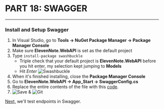 # PART 18: SWAGGER
---
### Install and Setup Swagger
1. In Visual Studio, go to **Tools -> NuGet Package Manager -> Package Manager Console**
2. Make sure **ElevenNote.WebAPI** is set as the default project
3. Type `install-package swashbuckle`
   * Triple check that your default project is **ElevenNote.WebAPI** before you hit enter, my selection kept jumping to **Models**
   * Hit *Enter*
![Swashbuckle](/assets/18.0-A.png)
4. When it's finished installing, close the **Package Manager Console**
5. Go to **ElevenNote.WebAPI -> App_Start -> SwaggerConfig.cs**
6. Replace the entire contents of the file with this [code](18.0a-SwaggerConfig.md).
7. ![Save](/assets/font-awesome-save.png) & ![Git](/assets/devicons_github_badge.png)

[Next,](18.1-TestWithSwagger.md) we'll test endpoints in Swagger.

